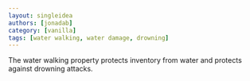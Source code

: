 ```yaml
---
layout: singleidea
authors: [jonadab]
category: [vanilla]
tags: [water walking, water damage, drowning]
---
```

The water walking property protects inventory from water and protects against drowning attacks.

